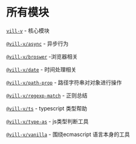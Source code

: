 # 所有模块

[`vill-v`](/modules/core) - 核心模块

[`@vill-v/async`](/modules/async) - 异步行为

[`@vill-v/broswer`](/modules/broswer) -浏览器相关

[`@vill-v/date`](/modules/date) - 时间处理相关

[`@vill-v/path-prop`](/modules/path-prop) - 路径字符串对对象进行操作

[`@vill-v/regexp-match`](/modules/regexp-match) - 正则总结

[`@vill-v/ts`](/modules/regexp-match)  - typescript 类型帮助

[`@vill-v/type-as`](/modules/type-as)  - js类型判断工具

[`@vill-v/vanilla`](/modules/vanilla) - 围绕ecmascript 语言本身的工具
